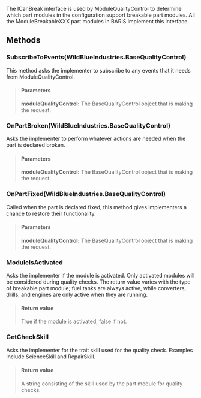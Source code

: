             
The ICanBreak interface is used by ModuleQualityControl to determine which part modules in the configuration support breakable part modules. All the ModuleBreakableXXX part modules in BARIS implement this interface.
        
## Methods


### SubscribeToEvents(WildBlueIndustries.BaseQualityControl)
This method asks the implementer to subscribe to any events that it needs from ModuleQualityControl.
> #### Parameters
> **moduleQualityControl:** The BaseQualityControl object that is making the request.


### OnPartBroken(WildBlueIndustries.BaseQualityControl)
Asks the implementer to perform whatever actions are needed when the part is declared broken.
> #### Parameters
> **moduleQualityControl:** The BaseQualityControl object that is making the request.


### OnPartFixed(WildBlueIndustries.BaseQualityControl)
Called when the part is declared fixed, this method gives implementers a chance to restore their functionality.
> #### Parameters
> **moduleQualityControl:** The BaseQualityControl object that is making the request.


### ModuleIsActivated
Asks the implementer if the module is activated. Only activated modules will be considered during quality checks. The return value varies with the type of breakable part module; fuel tanks are always active, while converters, drills, and engines are only active when they are running.
> #### Return value
> True if the module is activated, false if not.

### GetCheckSkill
Asks the implementer for the trait skill used for the quality check. Examples include ScienceSkill and RepairSkill.
> #### Return value
> A string consisting of the skill used by the part module for quality checks.

